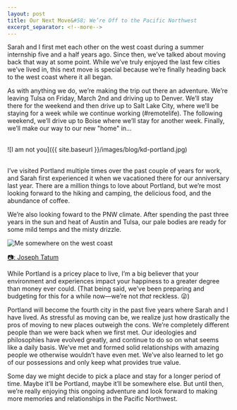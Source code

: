 ```yaml
---
layout: post
title: Our Next Move&#58; We’re Off to the Pacific Northwest
excerpt_separator: <!--more-->
---
```


Sarah and I first met each other on the west coast during a  summer internship five and a half years ago. Since then, we’ve talked about moving back that way at some point. While we’ve truly enjoyed the last few cities we’ve lived in, this next move is special because we’re finally heading back to the west coast where it all began.<!--more-->

As with anything we do, we’re making the trip out there an adventure. We’re leaving Tulsa on Friday, March 2nd and driving up to Denver. We’ll stay there for the weekend and then drive up to Salt Lake City, where we’ll be staying for a week while we continue working (#remotelife). The following weekend, we’ll drive up to Boise where we’ll stay for another week. Finally, we’ll make our way to our new "home" in...

<br>
![I am not you]({{ site.baseurl }}/images/blog/kd-portland.jpg)
<br>
<br>

I’ve visited Portland multiple times over the past couple of years for work, and Sarah first experienced it when we vacationed there for our anniversary last year. There are a million things to love about Portland, but we’re most looking forward to the hiking and camping, the delicious food, and the abundance of coffee.

We’re also looking foward to the PNW climate. After spending the past three years in the sun and heat of Austin and Tulsa, our pale bodies are ready for some mild temps and the misty drizzle.

<div class="tofu-blog__image">
  <img src="{{ site.baseurl }}/images/blog/jake-beach.jpg" alt="Me somewhere on the west coast">
  <p class="tofu-blog__image-cred"><a href="http://www.josephtatum.com" target="_blank">📷: Joseph Tatum</a></p>
</div>

While Portland is a pricey place to live, I’m a big believer that your environment and experiences impact your happiness to a greater degree than money ever could. (That being said, we’ve been preparing and budgeting for this for a while now—we’re not _that_ reckless. 😜)

Portland will become the fourth city in the past five years where Sarah and I have lived. As stressful as moving can be, we realize just how drastically the pros of moving to new places outweigh the cons. We’re completely different people than we were back when we first met. Our ideologies and philosophies have evolved greatly, and continue to do so on what seems like a daily basis. We’ve met and formed solid relationships with amazing people we otherwise wouldn’t have even met. We’ve also learned to let go of our possessions and only keep what provides true value.

Some day we might decide to pick a place and stay for a longer period of time. Maybe it’ll be Portland, maybe it’ll be somewhere else. But until then, we’re really enjoying this ongoing adventure and look forward to making more memories and relationships in the Pacific Northwest.
